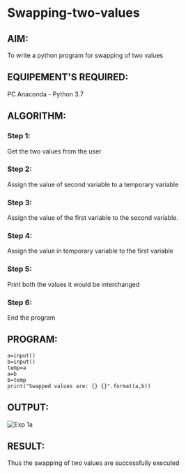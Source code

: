 # Swapping-two-values
## AIM:
To write a python program for swapping of two values
## EQUIPEMENT'S REQUIRED: 
PC
Anaconda - Python 3.7
## ALGORITHM: 
### Step 1:
Get the two values from the user
### Step 2: 
Assign the value of second variable to a temporary variable 
### Step 3: 
Assign the value of the first variable to the second variable.
### Step 4:  
Assign the value in temporary variable to the first variable
### Step 5: 
Print both the values it would be interchanged
### Step 6: 
End the program
## PROGRAM:
```
a=input()
b=input()
temp=a
a=b
b=temp
print("Swapped values are: {} {}".format(a,b))
```
## OUTPUT:
![Exp 1a](https://github.com/Divya110205/Swapping-two-values/assets/119404855/9f003a0c-42f7-4c1e-bf96-f95698812ec5)

## RESULT:
Thus the swapping of two values are successfully executed



